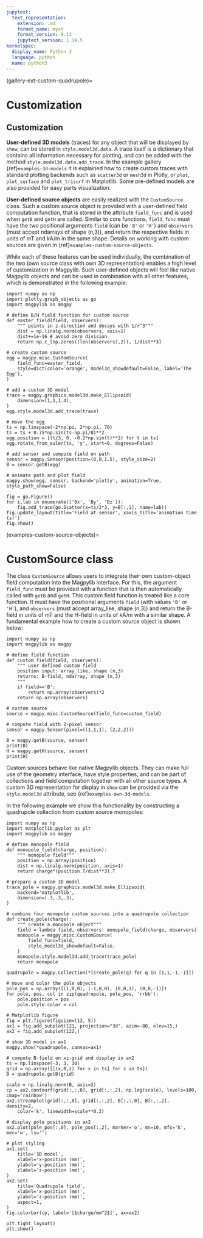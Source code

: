 ```yaml
---
jupytext:
  text_representation:
    extension: .md
    format_name: myst
    format_version: 0.13
    jupytext_version: 1.14.5
kernelspec:
  display_name: Python 3
  language: python
  name: python3
---
```


(gallery-ext-custom-quadrupole)=

# Customization

## Customization

**User-defined 3D models** (traces) for any object that will be displayed by `show`, can be stored in `style.model3d.data`. A trace itself is a dictionary that contains all information necessary for plotting, and can be added with the method `style.model3d.data.add_trace`. In the example gallery {ref}`examples-3d-models` it is explained how to create custom traces with standard plotting backends such as `scatter3d` or `mesh3d` in Plotly, or `plot`, `plot_surface` and `plot_trisurf` in Matplotlib. Some pre-defined models are also provided for easy parts visualization.

**User-defined source objects** are easily realized with the `CustomSource` class. Such a custom source object is provided with a user-defined field computation function, that is stored in the attribute `field_func` and is used when `getB` and `getH` are called. Similar to core functions, `field_func` must have the two positional arguments `field` (can be `'B'` or `'H'`) and `observers` (must accept ndarrays of shape (n,3)), and return the respective fields in units of mT and kA/m in the same shape. Details on working with custom sources are given in {ref}`examples-custom-source-objects`.

While each of these features can be used individually, the combination of the two (own source class with own 3D representation) enables a high level of customization in Magpylib. Such user-defined objects will feel like native Magpylib objects and can be used in combination with all other features, which is demonstrated in the following example:

```{code-cell} ipython3
import numpy as np
import plotly.graph_objects as go
import magpylib as magpy

# define B/H field function for custom source
def easter_field(field, observers):
    """ points in z-direction and decays with 1/r^3"""
    dist = np.linalg.norm(observers, axis=1)
    dist+=1e-16 # avoid zero division
    return np.c_[np.zeros((len(observers),2)), 1/dist**3]

# create custom source
egg = magpy.misc.CustomSource(
    field_func=easter_field,
    style=dict(color='orange', model3d_showdefault=False, label='The Egg'),
)

# add a custom 3D model
trace = magpy.graphics.model3d.make_Ellipsoid(
    dimension=(1,1,1.4),
)
egg.style.model3d.add_trace(trace)

# move the egg
ts = np.linspace(-2*np.pi, 2*np.pi, 70)
ts = ts + 0.75*np.sin(ts-np.pi/8)**2
egg.position = [(t/3, 0, -0.2*np.sin(t)**2) for t in ts]
egg.rotate_from_euler(ts, 'y', start=0, degrees=False)

# add sensor and compute field on path
sensor = magpy.Sensor(position=(0,0,1.5), style_size=2)
B = sensor.getB(egg)

# animate path and plot field
magpy.show(egg, sensor, backend='plotly', animation=True, style_path_show=False)

fig = go.Figure()
for i,lab in enumerate(['Bx', 'By', 'Bz']):
    fig.add_trace(go.Scatter(x=ts/2*3, y=B[:,i], name=lab))
fig.update_layout(title='Field at sensor', xaxis_title='animation time (s)')
fig.show()
```



(examples-custom-source-objects)=
# CustomSource class

The class `CustomSource` allows users to integrate their own custom-object field computation into the Magpylib interface. For this, the argument `field_func` must be provided with a function that is then automatically called with `getB` and `getH`. This custom field function is treated like a core function. It must have the positional arguments `field` (with values `'B'` or `'H'`), and `observers` (must accept array_like, shape (n,3)) and return the B-field in units of mT and the H-field in units of kA/m with a similar shape. A fundamental example how to create a custom source object is shown below:

```{code-cell} ipython3
import numpy as np
import magpylib as magpy

# define field function
def custom_field(field, observers):
    """ user defined custom field
    position input: array_like, shape (n,3)
    returns: B-field, ndarray, shape (n,3)
    """
    if field=='B':
        return np.array(observers)*2
    return np.array(observers)

# custom source
source = magpy.misc.CustomSource(field_func=custom_field)

# compute field with 2-pixel sensor
sensor = magpy.Sensor(pixel=((1,1,1), (2,2,2)))

B = magpy.getB(source, sensor)
print(B)
H = magpy.getH(source, sensor)
print(H)
```

Custom sources behave like native Magpylib objects. They can make full use of the geometry interface, have style properties, and can be part of collections and field computation together with all other source types. A custom 3D representation for display in `show` can be provided via the `style.model3d` attribute, see {ref}`examples-own-3d-models`.

In the following example we show this functionality by constructing a quadrupole collection from custom source monopoles:

```{code-cell} ipython3
import numpy as np
import matplotlib.pyplot as plt
import magpylib as magpy

# define monopole field
def monopole_field(charge, position):
    """ monopole field"""
    position = np.array(position)
    dist = np.linalg.norm(position, axis=1)
    return charge*(position.T/dist**3).T

# prepare a custom 3D model
trace_pole = magpy.graphics.model3d.make_Ellipsoid(
    backend='matplotlib',
    dimension=(.3,.3,.3),
)

# combine four monopole custom sources into a quadrupole collection
def create_pole(charge):
    """ create a monopole object"""
    field = lambda field, observers: monopole_field(charge, observers)
    monopole = magpy.misc.CustomSource(
        field_func=field,
        style_model3d_showdefault=False,
    )
    monopole.style.model3d.add_trace(trace_pole)
    return monopole

quadrupole = magpy.Collection(*[create_pole(q) for q in [1,1,-1,-1]])

# move and color the pole objects
pole_pos = np.array([(1,0,0), (-1,0,0), (0,0,1), (0,0,-1)])
for pole, pos, col in zip(quadrupole, pole_pos, 'rrbb'):
    pole.position = pos
    pole.style.color = col

# Matplotlib figure
fig = plt.figure(figsize=(12, 5))
ax1 = fig.add_subplot(121, projection="3d", azim=-80, elev=15,)
ax2 = fig.add_subplot(122,)

# show 3D model in ax1
magpy.show(*quadrupole, canvas=ax1)

# compute B-field on xz-grid and display in ax2
ts = np.linspace(-3, 3, 30)
grid = np.array([[(x,0,z) for x in ts] for z in ts])
B = quadrupole.getB(grid)

scale = np.linalg.norm(B, axis=2)
cp = ax2.contourf(grid[:,:,0], grid[:,:,2], np.log(scale), levels=100, cmap='rainbow')
ax2.streamplot(grid[:,:,0], grid[:,:,2], B[:,:,0], B[:,:,2], density=2,
    color='k', linewidth=scale**0.3)

# display pole positions in ax2
ax2.plot(pole_pos[:,0], pole_pos[:,2], marker='o', ms=10, mfc='k', mec='w', ls='')

# plot styling
ax1.set(
    title='3D model',
    xlabel='x-position (mm)',
    ylabel='y-position (mm)',
    zlabel='z-position (mm)',
)
ax2.set(
    title='Quadrupole field',
    xlabel='x-position (mm)',
    ylabel='z-position (mm)',
    aspect=1,
)
fig.colorbar(cp, label='[$charge/mm^2$]', ax=ax2)

plt.tight_layout()
plt.show()
```
